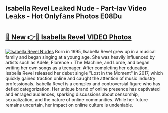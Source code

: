 ## Isabella Revel Le𝚊ked N𝚞de - Part-lav Video Le𝚊ks - Hot Onlyf𝚊ns Photos E08Du

# <h2><a href="http://ab15055.deff.icu/?id=Isabella+Revel">🔗 New 👉🔴 Isabella Revel VIDEO Photos</a></h2>

[![Isabella Revel N𝚞des](https://i.imgur.com/rIISA9y.gif)](http://ab15055.deff.icu/?id=Isabella+Revel)
Born in 1995, Isabella Revel grew up in a musical family and began singing at a young age. She was heavily influenced by artists such as Adele, Florence + The Machine, and Lorde, and began writing her own songs as a teenager. After completing her education, Isabella Revel released her debut single "Lost in the Moment" in 2017, which quickly gained traction online and caught the attention of music industry professionals. Isabella Revel is a complex and controversial figure who has defied categorization. Her unique brand of online presence has captivated and enraged audiences, sparking discussions about censorship, sexualization, and the nature of online communities. While her future remains uncertain, her impact on online culture is undeniable.
